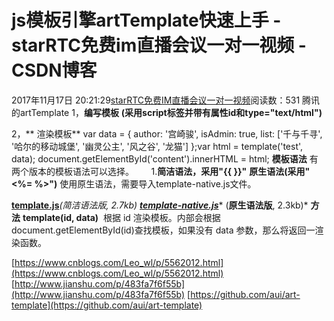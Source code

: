 # js模板引擎artTemplate快速上手 - starRTC免费im直播会议一对一视频 - CSDN博客
2017年11月17日 20:21:29[starRTC免费IM直播会议一对一视频](https://me.csdn.net/elesos)阅读数：531
腾讯的artTemplate
1，**编写模板**
**(采用script标签并带有属性id和type="text/html")**
<script id="test"
 type="text/html"> {{if isAdmin}} <h1>{{author}}</h1> <ul> {{each list as value i}} <li>{{i+1}}:{{value}}</li> {{/each}} </ul> {{/if}} </script>
2，** 渲染模板**
var data = { author: '宫崎骏', isAdmin: true, list: ['千与千寻', '哈尔的移动城堡', '幽灵公主', '风之谷', '龙猫'] };var html =
template('test', data); document.getElementById('content').innerHTML = html;
**模板语法**
有两个版本的模板语法可以选择。
      1.**简洁语法，采用"{{ }}"**
**原生语法(采用"<%= %>")**
使用原生语法，需要导入template-native.js文件。

[**template.js**](https://raw.githubusercontent.com/aui/artTemplate/master/dist/template.js)*(简洁语法版, 2.7kb)*
[***template-native.js***](https://raw.githubusercontent.com/aui/artTemplate/master/dist/template-native.js)* (**原生语法版**, 2.3kb)*
**方法**
**template(id, data)**
 根据 id 渲染模板。内部会根据document.getElementById(id)查找模板，如果没有
 data 参数，那么将返回一渲染函数。

[https://www.cnblogs.com/Leo_wl/p/5562012.html](https://www.cnblogs.com/Leo_wl/p/5562012.html)
[http://www.jianshu.com/p/483fa7f6f55b](http://www.jianshu.com/p/483fa7f6f55b)
[https://github.com/aui/art-template](https://github.com/aui/art-template)
